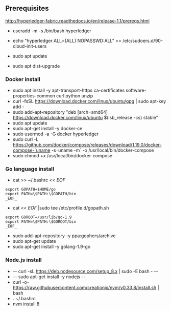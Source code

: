 ## Prerequisites

http://hyperledger-fabric.readthedocs.io/en/release-1.1/prereqs.html

* useradd -m -s /bin/bash hyperledger
* echo "hyperledger ALL=(ALL) NOPASSWD:ALL" >> /etc/sudoers.d/90-cloud-init-users


* sudo apt update
* sudo apt dist-upgrade
### Docker install
  - sudo apt install -y apt-transport-https ca-certificates software-properties-common curl python unzip
  - curl -fsSL https://download.docker.com/linux/ubuntu/gpg | sudo apt-key add -
  - sudo add-apt-repository    "deb [arch=amd64] https://download.docker.com/linux/ubuntu $(lsb_release -cs) stable"
  - sudo apt update
  - sudo apt-get install -y docker-ce
  - sudo usermod -a -G docker hyperledger
  - sudo curl -L https://github.com/docker/compose/releases/download/1.19.0/docker-compose-`uname -s`-`uname -m` -o /usr/local/bin/docker-compose
  - sudo chmod +x /usr/local/bin/docker-compose
### Go language install
  - cat >> ~/.bashrc << _EOF_
  ```
  export GOPATH=$HOME/go
  export PATH=\$PATH:\$GOPATH/bin
  _EOF_
  ```
  - cat << _EOF_ |sudo tee /etc/profile.d/gopath.sh
  ```
  export GOROOT=/usr/lib/go-1.9
  export PATH=\$PATH:\$GOROOT/bin
  _EOF_
  ```
  - sudo add-apt-repository -y ppa:gophers/archive
  - sudo apt-get update
  - sudo apt-get install -y golang-1.9-go
### Node.js install
  - -- curl -sL https://deb.nodesource.com/setup_8.x | sudo -E bash - --
  - -- sudo apt-get install -y nodejs --
  - curl -o- https://raw.githubusercontent.com/creationix/nvm/v0.33.8/install.sh | bash
  - . ~/.bashrc
  - nvm install 8

